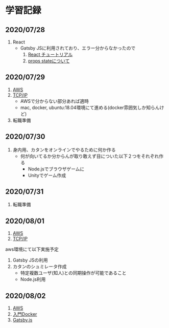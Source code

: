 # 学習記録

## 2020/07/28

1. React
   - Gatsby JSに利用されており、エラー分からなかったので
     1. [React チュートリアル](https://ja.reactjs.org/tutorial/tutorial.html)
     2. [props stateについて](https://qiita.com/kyrieleison/items/78b3295ff3f37969ab50)

## 2020/07/29

1. [AWS](https://www.amazon.co.jp/Amazon-Web-Services-%E5%9F%BA%E7%A4%8E%E3%81%8B%E3%82%89%E3%81%AE%E3%83%8D%E3%83%83%E3%83%88%E3%83%AF%E3%83%BC%E3%82%AF%EF%BC%86%E3%82%B5%E3%83%BC%E3%83%90%E3%83%BC%E6%A7%8B%E7%AF%89-%E6%94%B9%E8%A8%823%E7%89%88-%E5%A4%A7%E6%BE%A4-ebook/dp/B084QQ7TCF/ref=sr_1_3?__mk_ja_JP=%E3%82%AB%E3%82%BF%E3%82%AB%E3%83%8A&dchild=1&keywords=AWS&qid=1596023145&s=digital-text&sr=1-3)
2. [TCP/IP](https://www.amazon.co.jp/Linuxで動かしながら学ぶTCP-IPネットワーク入門-もみじあめ-ebook/dp/B085BG8CH5)
   - AWSで分からない部分あれば適時
   - mac, docker, ubuntu:18.04環境にて進める(docker雰囲気しか知らんけど)
3. 転職準備

## 2020/07/30

1. 身内用、カタンをオンラインでやるために何か作る
   - 何が向いてるか分からんが取り敢えず目についた以下２つをそれぞれ作る
      - Node.jsでブラウザゲームに
      - Unityでゲーム作成


## 2020/07/31

1. 転職準備

## 2020/08/01

1. [AWS](https://www.amazon.co.jp/Amazon-Web-Services-%E5%9F%BA%E7%A4%8E%E3%81%8B%E3%82%89%E3%81%AE%E3%83%8D%E3%83%83%E3%83%88%E3%83%AF%E3%83%BC%E3%82%AF%EF%BC%86%E3%82%B5%E3%83%BC%E3%83%90%E3%83%BC%E6%A7%8B%E7%AF%89-%E6%94%B9%E8%A8%823%E7%89%88-%E5%A4%A7%E6%BE%A4-ebook/dp/B084QQ7TCF/ref=sr_1_3?__mk_ja_JP=%E3%82%AB%E3%82%BF%E3%82%AB%E3%83%8A&dchild=1&keywords=AWS&qid=1596023145&s=digital-text&sr=1-3)
2. [TCP/IP](https://www.amazon.co.jp/Linuxで動かしながら学ぶTCP-IPネットワーク入門-もみじあめ-ebook/dp/B085BG8CH5)

aws環境にて以下実施予定

1. Gatsby JSの利用
2. カタンのシュミレータ作成
   - 特定複数ユーザ(知人)との同期操作が可能であること
   - Node.js利用

## 2020/08/02

1. [AWS](https://www.amazon.co.jp/Amazon-Web-Services-%E5%9F%BA%E7%A4%8E%E3%81%8B%E3%82%89%E3%81%AE%E3%83%8D%E3%83%83%E3%83%88%E3%83%AF%E3%83%BC%E3%82%AF%EF%BC%86%E3%82%B5%E3%83%BC%E3%83%90%E3%83%BC%E6%A7%8B%E7%AF%89-%E6%94%B9%E8%A8%823%E7%89%88-%E5%A4%A7%E6%BE%A4-ebook/dp/B084QQ7TCF/ref=sr_1_3?__mk_ja_JP=%E3%82%AB%E3%82%BF%E3%82%AB%E3%83%8A&dchild=1&keywords=AWS&qid=1596023145&s=digital-text&sr=1-3)
2. [入門Docker](https://y-ohgi.com/introduction-docker/)
3. [Gatsby.js](https://www.gatsbyjs.org/tutorial/)